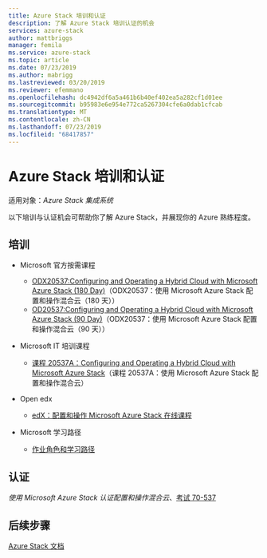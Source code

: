 ```yaml
---
title: Azure Stack 培训和认证
description: 了解 Azure Stack 培训认证的机会
services: azure-stack
author: mattbriggs
manager: femila
ms.service: azure-stack
ms.topic: article
ms.date: 07/23/2019
ms.author: mabrigg
ms.lastreviewed: 03/20/2019
ms.reviewer: efemmano
ms.openlocfilehash: dc4942df6a5a461b6b40ef402ea5a282cf1d01ee
ms.sourcegitcommit: b95983e6e954e772ca5267304cfe6a0dab1cfcab
ms.translationtype: MT
ms.contentlocale: zh-CN
ms.lasthandoff: 07/23/2019
ms.locfileid: "68417857"
---
```

# <a name="azure-stack-training-and-certification"></a>Azure Stack 培训和认证

适用对象：*Azure Stack 集成系统*

以下培训与认证机会可帮助你了解 Azure Stack，并展现你的 Azure 熟练程度。

## <a name="training"></a>培训

- Microsoft 官方按需课程
   - [ODX20537:Configuring and Operating a Hybrid Cloud with Microsoft Azure Stack (180 Day)](https://www.microsoft.com/en-us/learning/course.aspx?cid=ODX20537)（ODX20537：使用 Microsoft Azure Stack 配置和操作混合云（180 天））
   - [OD20537:Configuring and Operating a Hybrid Cloud with Microsoft Azure Stack (90 Day)](https://www.microsoft.com/en-us/learning/course.aspx?cid=OD20537)（ODX20537：使用 Microsoft Azure Stack 配置和操作混合云（90 天））

- Microsoft IT 培训课程
   - [课程 20537A：Configuring and Operating a Hybrid Cloud with Microsoft Azure Stack](https://aka.ms/azsmoc)（课程 20537A：使用 Microsoft Azure Stack 配置和操作混合云）

- Open edx
   - [edX：配置和操作 Microsoft Azure Stack 在线课程](https://aka.ms/AzureStackMOOC)
   
- Microsoft 学习路径
   - [作业角色和学习路径](https://azure.microsoft.com/training/learning-paths/)

## <a name="certification"></a>认证

*使用 Microsoft Azure Stack 认证配置和操作混合云*、[考试 70-537](https://www.microsoft.com/learning/exam-70-537.aspx)

## <a name="next-steps"></a>后续步骤

[Azure Stack 文档](/azure-stack/operator)
